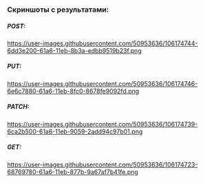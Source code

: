 ### Скриншоты с результатами:

##### POST:
https://user-images.githubusercontent.com/50953636/106174744-6dd3e200-61a6-11eb-8b3a-edbb9519b23f.png

##### PUT:
https://user-images.githubusercontent.com/50953636/106174746-6e6c7880-61a6-11eb-8fc0-8678fe9092fd.png

##### PATCH:
https://user-images.githubusercontent.com/50953636/106174739-6ca2b500-61a6-11eb-9059-2add94c97b01.png

##### GET:
https://user-images.githubusercontent.com/50953636/106174723-68769780-61a6-11eb-877b-9a67af7b41fe.png
